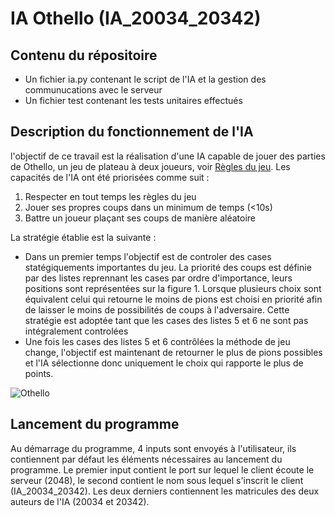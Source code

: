 # IA Othello (IA_20034_20342)

## Contenu du répositoire 
* Un fichier ia.py contenant le script de l'IA et la gestion des communucations avec le serveur
* Un fichier test contenant les tests unitaires effectués

## Description du fonctionnement de l'IA

l'objectif de ce travail est la réalisation d'une IA capable de jouer des parties de Othello, un jeu de plateau à deux joueurs, voir [Règles du jeu](https://www.ffothello.org/othello/regles-du-jeu/).
Les capacités de l'IA ont été priorisées comme suit : 
1. Respecter en tout temps les règles du jeu
2. Jouer ses propres coups dans un minimum de temps (<10s)
3. Battre un joueur plaçant ses coups de manière aléatoire 


La stratégie établie est la suivante :
- Dans un premier temps l'objectif est de controler des cases statégiquements importantes du jeu. La priorité des coups est définie par des listes reprennant les cases par ordre d'importance, leurs positions sont représentées sur la figure 1. Lorsque plusieurs choix sont équivalent celui qui retourne le moins de pions est choisi en priorité afin de laisser le moins de possibilités de coups à l'adversaire. Cette stratégie est adoptée tant que les cases des listes 5 et 6 ne sont pas intégralement controlées 
- Une fois les cases des listes 5 et 6 contrôlées la méthode de jeu change, l'objectif est maintenant de retourner le plus de pions possibles et l'IA sélectionne donc uniquement le choix qui rapporte le plus de points.
 

![Othello](https://user-images.githubusercontent.com/99732004/167264240-cfc4e1be-51b6-4b25-9800-9d3ae33bb71e.png)

## Lancement du programme

Au démarrage du programme, 4 inputs sont envoyés à l'utilisateur, ils contiennent par défaut les éléments nécessaires au lancement du programme.
Le premier input contient le port sur lequel le client écoute le serveur (2048), le second contient le nom sous lequel s'inscrit le client (IA_20034_20342). Les deux derniers contiennent les matricules des deux auteurs de l'IA (20034 et 20342).





